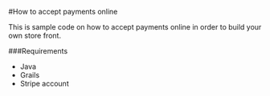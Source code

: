 #How to accept payments online

This is sample code on how to accept payments online in order to build your own store front.

###Requirements

* Java
* Grails
* Stripe account